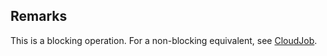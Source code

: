 ## Remarks  
 This is a blocking operation. For a non-blocking equivalent, see [CloudJob](assetId:///T:Microsoft.Azure.Batch.CloudJob?qualifyHint=False&autoUpgrade=True).